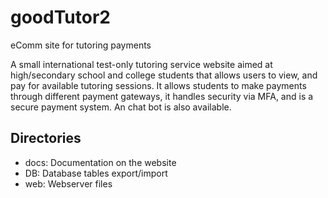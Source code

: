 # goodTutor2
eComm site for tutoring payments

A small international test-only tutoring service website aimed at high/secondary school and college students that allows users to view, and pay for available tutoring sessions. It allows students to make payments through different payment gateways, it handles security via MFA, and is a secure payment system. An chat bot is also available.

## Directories
- docs: Documentation on the website
- DB: Database tables export/import
- web: Webserver files
